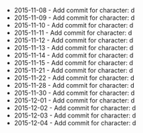 - 2015-11-08 - Add commit for character: d
- 2015-11-09 - Add commit for character: d
- 2015-11-10 - Add commit for character: d
- 2015-11-11 - Add commit for character: d
- 2015-11-12 - Add commit for character: d
- 2015-11-13 - Add commit for character: d
- 2015-11-14 - Add commit for character: d
- 2015-11-15 - Add commit for character: d
- 2015-11-21 - Add commit for character: d
- 2015-11-22 - Add commit for character: d
- 2015-11-28 - Add commit for character: d
- 2015-11-30 - Add commit for character: d
- 2015-12-01 - Add commit for character: d
- 2015-12-02 - Add commit for character: d
- 2015-12-03 - Add commit for character: d
- 2015-12-04 - Add commit for character: d
